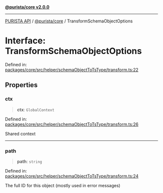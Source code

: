 [**@purista/core v2.0.0**](../README.md)

***

[PURISTA API](../../../packages.md) / [@purista/core](../README.md) / TransformSchemaObjectOptions

# Interface: TransformSchemaObjectOptions

Defined in: [packages/core/src/helper/schemaObjectToTsType/transform.ts:22](https://github.com/puristajs/purista/blob/master/packages/core/src/helper/schemaObjectToTsType/transform.ts#L22)

## Properties

### ctx

> **ctx**: `GlobalContext`

Defined in: [packages/core/src/helper/schemaObjectToTsType/transform.ts:26](https://github.com/puristajs/purista/blob/master/packages/core/src/helper/schemaObjectToTsType/transform.ts#L26)

Shared context

***

### path

> **path**: `string`

Defined in: [packages/core/src/helper/schemaObjectToTsType/transform.ts:24](https://github.com/puristajs/purista/blob/master/packages/core/src/helper/schemaObjectToTsType/transform.ts#L24)

The full ID for this object (mostly used in error messages)
